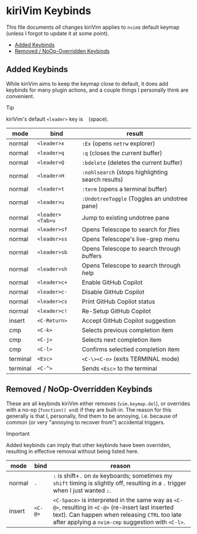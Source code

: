 # kiriVim Keybinds

This file documents *all* changes kiriVim applies to `nvim`s default keymap
(unless I forgot to update it at some point).


- [Added Keybinds](#added-keybinds)
- [Removed / NoOp-Overridden Keybinds](#removed---noop-overridden-keybinds)

## Added Keybinds

While kiriVim aims to keep the keymap close to default, it does add keybinds
for many plugin actions, and a couple things I personally think are convenient.

> [!TIP]
> kiriVim's default `<leader>` key is ` ` (space).

mode     | bind              | result
-------- | ----------------- | -------------------------------------------------
normal   | `<leader>x`       | `:Ex` (opens `netrw` explorer)
normal   | `<leader>q`       | `:q` (closes the current buffer)
normal   | `<leader>Q`       | `:bdelete` (deletes the current buffer)
normal   | `<leader>H`       | `:nohlsearch` (stops highlighting search results)
normal   | `<leader>t`       | `:term` (opens a terminal buffer)
normal   | `<leader>u`       | `:UndotreeToggle` (Toggles an undotree pane)
normal   | `<leader><Tab>u`  | Jump to existing undotree pane
normal   | `<leader>sf`      | Opens Telescope to *s*earch for *f*iles
normal   | `<leader>ss`      | Opens Telescope's live-grep menu
normal   | `<leader>sb`      | Opens Telescope to *s*earch through *b*uffers
normal   | `<leader>sh`      | Opens Telescope to *s*earch through *h*elp
normal   | `<leader>c+`      | Enable GitHub Copilot
normal   | `<leader>c-`      | Disable GitHub Copilot
normal   | `<leader>cs`      | Print GitHub Copilot status
normal   | `<leader>c!`      | Re-Setup GitHub Copilot
insert   | `<C-Return>`      | Accept GitHub Copilot suggestion
cmp      | `<C-k>`           | Selects previous completion item
cmp      | `<C-j>`           | Selects next completion item
cmp      | `<C-l>`           | Confirms selectied completion item
terminal | `<Esc>`           | `<C-\><C-n>` (exits TERMINAL mode)
terminal | `<C-^>`           | Sends `<Esc>` to the terminal

## Removed / NoOp-Overridden Keybinds

These are all keybinds kiriVim either removes (`vim.keymap.del`), or overrides
with a no-op (`function() end`) if they are built-in. The reason for this
generally is that I, personally, find them to be annoying, i.e. because of
common (or very "annoying to recover from") accidental triggers.

> [!IMPORTANT]
> Added keybinds can imply that other keybinds have been overriden, resulting
> in effective removal without being listed here.

mode   | bind     | reason
------ | -------- | ------------------------------------------------------------
normal | `.`      | `:` is shift+`.` on `de` keyboards; sometimes my `shift` timing is slightly off, resulting in a `.` trigger when I just wanted `:`.
insert | `<C-@>`  | `<C-Space>` is interpreted in the same way as `<C-@>`, resulting in `<C-@>` (re-insert last inserted text). Can happen when releasing `CTRL` too late after applying a `nvim-cmp` suggestion with `<C-l>`.

<!-- vim: set colorcolumn=100 nowrap : -->
